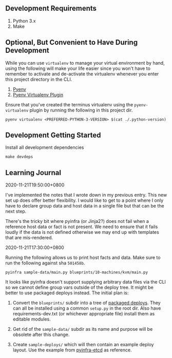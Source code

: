 Development Requirements
------------------------

1. Python 3.x
2. Make


Optional, But Convenient to Have During Development
---------------------------------------------------

While you can use `virtualenv` to manage your virtual environment by hand,
using the following will make your life easier since you won't have to
remember to activate and de-activate the virtualenv whenever you enter this
project directory in the CLI.

1. [Pyenv](https://github.com/pyenv/pyenv)
2. [Pyenv Virtualenv Plugin](https://github.com/pyenv/pyenv-virtualenv)

Ensure that you've created the terminus virtualenv using the
`pyenv-virtualenv` plugin by running the following in this project dir.

```
pyenv virtualenv <PREFERRED-PYTHON-3-VERSION> $(cat ./.python-version)
```


Development Getting Started
---------------------------

Install all development dependencies

```
make devdeps
```


Learning Journal
----------------

2020-11-21T19:50:00+0800

I've implemented the notes that I wrote down in my previous entry. This
new set up does offer better flexibility. I would like to get to a point
where I only have to declare group data and host data in a single file
but that can be the next step.

There's the tricky bit where pyinfra (or Jinja2?) does not fail when a
reference host data or fact is not present. We need to ensure that it
fails loudly if the data is not defined otherwise we may end up with
templates that are mis-rendered.


2020-11-21T17:30:00+0800

Running the following allows us to print host facts and data. Make sure
to run the following against sha `501458b`.
 
```
pyinfra sample-data/main.py blueprints/10-machines/kvm/main.py
```

It looks like pyinfra doesn't support supplying arbitrary data files via
the CLI so we cannot define group vars outside of the deploy tree. It
might be better to use packaged deploys instead. The initial plan is:

1) Convert the `blueprints/` subdir into a tree of
   [packaged deploys](https://docs.pyinfra.com/en/1.x/api/deploys.html).
   They can all be installed using a common `setup.py` in the root dir.
   Also have requirements-dev.txt (or whichever appropriate file) install
   them as editable modules.

2) Get rid of the `sample-data/` subdir as its name and purpose will be
   obsolete after this change.

3) Create `sample-deploys/` which will then contain an example deploy
   layout. Use the example from [pyinfra-etcd](https://github.com/Fizzadar/pyinfra-etcd/tree/develop/example)
   as reference.


